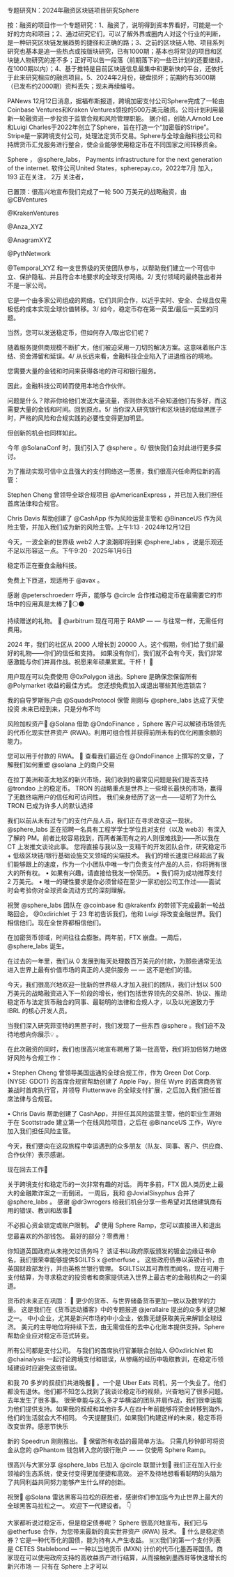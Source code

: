 专题研究N：2024年融资区块链项目研究Sphere

按：融资的项目作一个专题研究：1、融资了，说明得到资本界看好，可能是一个好的方向和项目；2、通过研究它们，可以了解外界或圈内人对这个行业的判断，是一种研究区块链发展趋势的捷径和正确的路；3、之前的区块链人物、项目系列研究也基本是追一些热点或按版块研究，已有1000期；基本也将常见的项目和区块链人物研究的差不多；正好可以告一段落（前期落下的一些已计划的还要继续，在1000期以内）；4、基于推特是目前区块链信息最集中和更新快的平台，还依托于此来研究相应的融资项目。5、2024年2月份，硬盘损坏；前期约有3600期（已发布约2000期）资料丢失；现未再续编号。


PANews 12月12日消息，据福布斯报道，跨境加密支付公司Sphere完成了一轮由Coinbase Ventures和Kraken Ventures领投的500万美元融资。公司计划利用最新一轮融资进一步投资于监管合规和风险管理职能。
据介绍，创始人Arnold Lee和Luigi Charles于2022年创立了Sphere，旨在打造一个“加密版的Stripe”。Stripe是一家跨境支付公司，处理法定货币交易。Sphere与全球金融科技公司和持牌货币汇兑服务进行整合，使企业能够使用稳定币在不同国家之间转移资金。

Sphere
，
@sphere_labs，
Payments infrastructure for the next generation of the internet.
软件公司United States，spherepay.co，2022年7月 加入，
193 正在关注，
2万 关注者，


已置顶：很高兴地宣布我们完成了一轮 500 万美元的战略融资，由
@CBVentures
 
@KrakenVentures
 
@Anza_XYZ
 
@AnagramXYZ
 
@PythNetwork
 
@Temporal_XYZ
和一支世界级的天使团队参与，以帮助我们建立一个可信中立、保护隐私、并且符合本地要求的全球支付网络。2/ 支付领域的最终胜出者并不是一家公司。

它是一个由多家公司组成的网络，它们共同合作，以近乎实时、安全、合规且仅需极低的成本实现全球价值转移。3/ 如今，稳定币存在第一英里/最后一英里的问题。

当然，您可以发送稳定币，但如何存入/取出它们呢？

随着服务提供商规模不断扩大，他们被迫采用一刀切的解决方案。这意味着账户冻结、资金滞留和延误。4/ 从长远来看，金融科技企业陷入了进退维谷的境地。

您需要大量的金钱和时间来获得各地的许可和银行服务。

因此，金融科技公司转而使用本地合作伙伴。

问题是什么？除非你给他们发送大量流量，否则你永远不会知道他们有多好，而这需要大量的金钱和时间。回到原点。5/ 当你深入研究银行和区块链的低级黑匣子时，严格的风险和合规实践的必要性变得更加明显。

但创新的机会也同样如此。

今年
@SolanaConf
时，我们引入了
@sphere
 。6/ 很快我们会对此进行更多探讨。

为了推动实现可信中立且强大的支付网络这一愿景，我们很高兴任命两位新的高管：

Stephen Cheng 曾领导全球合规项目
@AmericanExpress
 ，并已加入我们担任首席法律和合规官。

Chris Davis 帮助创建了
@CashApp
作为风险运营主管和
@BinanceUS
作为风险主管，并加入我们成为新的风险主管。上午1:13 · 2024年12月12日

今天，一波全新的世界级 web2 人才浪潮即将到来
@sphere_labs
 ，说是乐观还不足以形容这一点。下午9:20 · 2025年1月6日

稳定币正在蚕食金融科技。

免费上下匝道，现适用于
@avax
 。

感谢
@peterschroederr
呼声，能够与
@circle
合作推动稳定币在最需要它的市场中的应用真是太棒了🔵⚪️⚫️

持续赠送的礼物。 🎁
@arbitrum
现在可用于 RAMP — — 与往常一样，无需任何费用。

 2024 年，我们的社区从 2000 人增长到 20000 人。这个假期，你们给了我们最好的礼物——你们的信任和支持。
如果没有你们，我们就不会有今天，我们非常感激能与你们并肩作战。祝愿来年硕果累累。干杯！ 🥂

用户现在可以免费使用
@0xPolygon
进出。Sphere 是确保您保留所有
@Polymarket
收益的最佳方式。
您还想免费加入或退出哪些其他连锁店？

我的自导罗斯账户由
@SquadsProtocol
保管
刚刚与
@sphere_labs
达成了天使投资
未来已经到来，只是分布不均

风险加权资产🤝 
@Solana
借助
@OndoFinance
 ，Sphere 客户可以解锁市场领先的代币化现实世界资产 (RWA)。利用可组合性并获得前所未有的优化闲置余额的能力。

您可以用于付款的 RWA。 🫡
查看我们最近在
@OndoFinance
上撰写的文章，了解我们如何重塑
@solana
上的商户交易

在拉丁美洲和亚太地区的新兴市场，我们收到的最常见问题是我们是否支持
@trondao
上的稳定币。
TRON 的战略重点是世界上一些增长最快的市场，赢得了无数终端用户的信任和可访问性。
我们亲身经历了这一点——证明了为什么 TRON 已成为许多人的默认选择

我们以前从未有过专门的支付产品人员，我们正在寻求改变这一现状。
@sphere_labs
正在招聘一名具有工程学学士学位且对支付（以及 web3）有深入了解的 PM。前者比较容易找到，而两者兼而有之的人则很难找到——所以我在 CT 上发推文谈论此事。
您将直接与我以及一支精干的开发团队合作，研究稳定币 + 低级区块链/银行基础设施交叉领域的尖端技术。
我们的增长速度已经超出了我们能够跟上的速度，作为一个小团队中唯一专门负责支付产品的人员，你将拥有很大的所有权。
• 如果有兴趣，请直接给我发一份简历。
• 我们将为成功推荐支付 2 万美元。
• 唯一的硬性要求是你必须曾经在至少一家初创公司工作过——面试时会考验你对全球资金流动方式的深刻理解。

祝贺
@sphere_labs
团队在
@coinbase
和
@krakenfx
的带领下完成最新一轮战略回合。
@0xdirichlet
于 23 年初告诉我们，他和 Luigi 将改变金融世界。我们相信他们。现在全世界都相信他们。

在加密货币领域，时间往往会膨胀。两年前，FTX 崩盘。一周后， 
@sphere_labs
诞生。

在过去的一年里，我们从 0 发展到每天处理数百万美元的付款，为那些通常无法进入世界上最有价值市场的真正的人提供服务 — — 这不是他们的错。

今天，我们很高兴地欢迎一批新的世界级人才加入我们的团队，我们计划以 500 万美元的战略融资进入下一阶段的增长，他们包括世界领先的交易所、协议、推动稳定币与法定货币融合的同事、最聪明的法律和合规人才，以及以光速致力于 IBRL 的核心开发人员。

当我们深入研究菲亚特的黑匣子时，我们发现了一些东西
@sphere
 。我们迫不及待地想向你展示💡 。

在此次融资的同时，我们也很高兴地宣布聘用了第一批高管，我们将加倍努力地做好风险与合规工作：

• Stephen Cheng 曾领导美国运通的全球合规工作，作为 Green Dot Corp. (NYSE: GDOT) 的首席合规官帮助创建了 Apple Pay，担任 Wyre 的首席商务官兼战时首席执行官，并领导 Flutterwave 的全球支付扩展，之后加入我们担任首席法律与合规官。

• Chris Davis 帮助创建了 CashApp，并担任其风险运营主管，他的职业生涯始于在 Scottstrade 建立第一个在线风险项目，之后在
@BinanceUS
工作，Wyre 加入我们担任风险主管。

今天，我们要向在这段旅程中幸运遇到的众多朋友（队友、同事、客户、供应商、合作伙伴）表示感谢。

现在回去工作🫡

关于跨境支付和稳定币的一次非常有趣的对话。
两年多前，FTX 因人类历史上最大的金融欺诈案之一而倒闭。
一周后，我和
@JovialSisyphus
合并了
@sphere_labs
 。
感谢
@dr3wrogers
给我们机会分享一些希望对其他建筑商有用的错误、教训和故事🫡

不必担心资金锁定或账户限制。 🔓
使用 Sphere Ramp，您可以直接进入和退出您最喜欢的外部钱包。
最好的部分？零费用！ 

你知道英国政府从未拖欠过债务吗？
该证书以政府原版颁发的镀金边缘证书命名，我们很荣幸能够提供$GILTS x 
@etherfuse
 。
这些政府债券以英镑计价，由英国财政部发行，并由英格兰银行管理。
$GILTS以其可靠性而闻名，现在可用于支付结算，为寻求稳定的投资者和商家提供进入世界上最古老的金融机构之一的渠道。

货币的未来正在巩固： 🤏
更少的货币、与世界储备货币更加一致以及数学的力量。
这是我们在《货币运动播客》中的专题报道
@jerallaire
提出的众多关键见解之一。
中小企业，尤其是新兴市场的中小企业，依靠无缝获取美元来解锁全球经济。
美元的主导地位将持续下去，由无需信任的去中心化账本提供支持。Sphere 帮助企业应对稳定币范式转变。

所有公司都是支付公司。
与我们的首席执行官兼联合创始人
@0xdirichlet
和
@chainalysis
一起讨论跨境支付和错误，从惨痛的经历中吸取教训，在稳定币领域建设时应避免这些错误。

和我 70 多岁的叔叔们共进晚餐🦃 。一个是 Uber Eats 司机，另一个失业了。他们都没有退休。他们都不知怎么找到了我谈论稳定币的视频，兴奋地问了很多问题。
去年发生了很多事。
很荣幸能与这么多才华横溢的团队并肩作战，我们很幸运能为他们提供支持。如果我的叔叔和其他许多人在四十年前能够将资金转移到海外，他们的生活就会大不相同。
今天提醒我们，如果我们构建这样的未来，稳定币将改变世界。感恩节快乐

新的 Speedrun 刚刚推出。 🏃
保留所有收益的最简单方法。
只需几秒钟即可将资金从您的
@Phantom
钱包转入您的银行账户 — — 仅使用 Sphere Ramp。

很高兴与大家分享
@sphere_labs
已加入
@circle
联盟计划🎉
我们正在加入行业领袖的生态系统，使支付变得更加便捷和高效。
迫不及待地想看看聪明的头脑为了共同利益共同努力能够产生什么样的创新。

祝贺📡 
@Solana
雷达黑客马拉松的获胜者，感谢你们参加迄今为止世界上最大的全球黑客马拉松之一。
欢迎下一代建设者。 👇

大家都听说过稳定币，但是稳定债券呢？
Sphere 很高兴地宣布，我们已与
@etherfuse
合作，为您带来最新的真实世界资产 (RWA) 技术。 🤝
什么是稳定债券？它是一种代币化的国债，能为持有人产生收益。
🇲🇽我们的第一个支付列表是 CETES Stablebond — 一种以当地货币 (MXN) 计价的代币化墨西哥国债。商家现在可以使用政府支持的高收益资产进行结算，从而接触到墨西哥等快速增长的新兴市场 — 只有在 Sphere 上才可以

